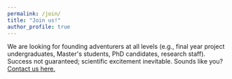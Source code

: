 ```yaml
---
permalink: /join/
title: "Join us!"
author_profile: true
---
```


We are looking for founding adventurers at all levels (e.g., final year project undergraduates, Master's students, PhD candidates, research staff). Success not guaranteed; scientific excitement inevitable. Sounds like you? [Contact us here.](https://forms.gle/pw33Vd5LuwgMVA4NA)
